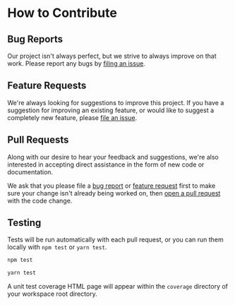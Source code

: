 # How to Contribute

## Bug Reports

Our project isn't always perfect, but we strive to always improve on that work. Please report any bugs by [filing an issue](https://github.com/factset/enterprise-sdk-utils-typescript/issues/new).

## Feature Requests

We're always looking for suggestions to improve this project. If you have a suggestion for improving an existing feature, or would like to suggest a completely new feature, please [file an issue](https://github.com/factset/enterprise-sdk-utils-typescript/issues/new).

## Pull Requests

Along with our desire to hear your feedback and suggestions, we're also interested in accepting direct assistance in the form of new code or documentation.

We ask that you please file a [bug report](#bug-reports) or [feature request](#feature-requests) first to make sure your change isn't already being worked on, then [open a pull request](https://github.com/factset/enterprise-sdk-utils-typescript/compare) with the code change.

## Testing

Tests will be run automatically with each pull request, or you can run them locally with `npm test` or `yarn test`.

```bash
npm test
```

```bash
yarn test
```

A unit test coverage HTML page will appear within the `coverage` directory of your workspace root directory.

